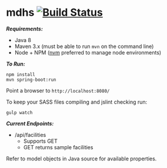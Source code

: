 # mdhs [![Build Status](https://travis-ci.org/portlandwebworks/mdhs-prototype.svg?branch=develop)](https://travis-ci.org/portlandwebworks/mdhs-prototype)

***Requirements:***


* Java 8
* Maven 3.x (must be able to run `mvn` on the command line)
* Node + NPM ([nvm](https://github.com/creationix/nvm) preferred to manage node environments)

***To Run:***

```
npm install
mvn spring-boot:run
```

Point a browser to `http://localhost:8080/`

To keep your SASS files compiling and jslint checking run:

```
gulp watch
```

***Current Endpoints:***

* /api/facilities
  * Supports GET
  * GET returns sample facilities

Refer to model objects in Java source for available properties. 
